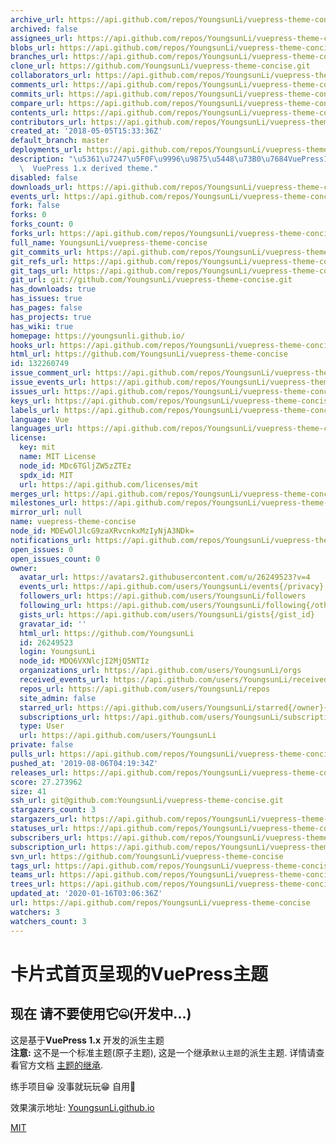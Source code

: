 ```yaml
---
archive_url: https://api.github.com/repos/YoungsunLi/vuepress-theme-concise/{archive_format}{/ref}
archived: false
assignees_url: https://api.github.com/repos/YoungsunLi/vuepress-theme-concise/assignees{/user}
blobs_url: https://api.github.com/repos/YoungsunLi/vuepress-theme-concise/git/blobs{/sha}
branches_url: https://api.github.com/repos/YoungsunLi/vuepress-theme-concise/branches{/branch}
clone_url: https://github.com/YoungsunLi/vuepress-theme-concise.git
collaborators_url: https://api.github.com/repos/YoungsunLi/vuepress-theme-concise/collaborators{/collaborator}
comments_url: https://api.github.com/repos/YoungsunLi/vuepress-theme-concise/comments{/number}
commits_url: https://api.github.com/repos/YoungsunLi/vuepress-theme-concise/commits{/sha}
compare_url: https://api.github.com/repos/YoungsunLi/vuepress-theme-concise/compare/{base}...{head}
contents_url: https://api.github.com/repos/YoungsunLi/vuepress-theme-concise/contents/{+path}
contributors_url: https://api.github.com/repos/YoungsunLi/vuepress-theme-concise/contributors
created_at: '2018-05-05T15:33:36Z'
default_branch: master
deployments_url: https://api.github.com/repos/YoungsunLi/vuepress-theme-concise/deployments
description: "\u5361\u7247\u5F0F\u9996\u9875\u5448\u73B0\u7684VuePress1.x\u4E3B\u9898\
  \  VuePress 1.x derived theme."
disabled: false
downloads_url: https://api.github.com/repos/YoungsunLi/vuepress-theme-concise/downloads
events_url: https://api.github.com/repos/YoungsunLi/vuepress-theme-concise/events
fork: false
forks: 0
forks_count: 0
forks_url: https://api.github.com/repos/YoungsunLi/vuepress-theme-concise/forks
full_name: YoungsunLi/vuepress-theme-concise
git_commits_url: https://api.github.com/repos/YoungsunLi/vuepress-theme-concise/git/commits{/sha}
git_refs_url: https://api.github.com/repos/YoungsunLi/vuepress-theme-concise/git/refs{/sha}
git_tags_url: https://api.github.com/repos/YoungsunLi/vuepress-theme-concise/git/tags{/sha}
git_url: git://github.com/YoungsunLi/vuepress-theme-concise.git
has_downloads: true
has_issues: true
has_pages: false
has_projects: true
has_wiki: true
homepage: https://youngsunli.github.io/
hooks_url: https://api.github.com/repos/YoungsunLi/vuepress-theme-concise/hooks
html_url: https://github.com/YoungsunLi/vuepress-theme-concise
id: 132260749
issue_comment_url: https://api.github.com/repos/YoungsunLi/vuepress-theme-concise/issues/comments{/number}
issue_events_url: https://api.github.com/repos/YoungsunLi/vuepress-theme-concise/issues/events{/number}
issues_url: https://api.github.com/repos/YoungsunLi/vuepress-theme-concise/issues{/number}
keys_url: https://api.github.com/repos/YoungsunLi/vuepress-theme-concise/keys{/key_id}
labels_url: https://api.github.com/repos/YoungsunLi/vuepress-theme-concise/labels{/name}
language: Vue
languages_url: https://api.github.com/repos/YoungsunLi/vuepress-theme-concise/languages
license:
  key: mit
  name: MIT License
  node_id: MDc6TGljZW5zZTEz
  spdx_id: MIT
  url: https://api.github.com/licenses/mit
merges_url: https://api.github.com/repos/YoungsunLi/vuepress-theme-concise/merges
milestones_url: https://api.github.com/repos/YoungsunLi/vuepress-theme-concise/milestones{/number}
mirror_url: null
name: vuepress-theme-concise
node_id: MDEwOlJlcG9zaXRvcnkxMzIyNjA3NDk=
notifications_url: https://api.github.com/repos/YoungsunLi/vuepress-theme-concise/notifications{?since,all,participating}
open_issues: 0
open_issues_count: 0
owner:
  avatar_url: https://avatars2.githubusercontent.com/u/26249523?v=4
  events_url: https://api.github.com/users/YoungsunLi/events{/privacy}
  followers_url: https://api.github.com/users/YoungsunLi/followers
  following_url: https://api.github.com/users/YoungsunLi/following{/other_user}
  gists_url: https://api.github.com/users/YoungsunLi/gists{/gist_id}
  gravatar_id: ''
  html_url: https://github.com/YoungsunLi
  id: 26249523
  login: YoungsunLi
  node_id: MDQ6VXNlcjI2MjQ5NTIz
  organizations_url: https://api.github.com/users/YoungsunLi/orgs
  received_events_url: https://api.github.com/users/YoungsunLi/received_events
  repos_url: https://api.github.com/users/YoungsunLi/repos
  site_admin: false
  starred_url: https://api.github.com/users/YoungsunLi/starred{/owner}{/repo}
  subscriptions_url: https://api.github.com/users/YoungsunLi/subscriptions
  type: User
  url: https://api.github.com/users/YoungsunLi
private: false
pulls_url: https://api.github.com/repos/YoungsunLi/vuepress-theme-concise/pulls{/number}
pushed_at: '2019-08-06T04:19:34Z'
releases_url: https://api.github.com/repos/YoungsunLi/vuepress-theme-concise/releases{/id}
score: 27.273962
size: 41
ssh_url: git@github.com:YoungsunLi/vuepress-theme-concise.git
stargazers_count: 3
stargazers_url: https://api.github.com/repos/YoungsunLi/vuepress-theme-concise/stargazers
statuses_url: https://api.github.com/repos/YoungsunLi/vuepress-theme-concise/statuses/{sha}
subscribers_url: https://api.github.com/repos/YoungsunLi/vuepress-theme-concise/subscribers
subscription_url: https://api.github.com/repos/YoungsunLi/vuepress-theme-concise/subscription
svn_url: https://github.com/YoungsunLi/vuepress-theme-concise
tags_url: https://api.github.com/repos/YoungsunLi/vuepress-theme-concise/tags
teams_url: https://api.github.com/repos/YoungsunLi/vuepress-theme-concise/teams
trees_url: https://api.github.com/repos/YoungsunLi/vuepress-theme-concise/git/trees{/sha}
updated_at: '2020-01-16T03:06:36Z'
url: https://api.github.com/repos/YoungsunLi/vuepress-theme-concise
watchers: 3
watchers_count: 3
---
```


# 卡片式首页呈现的VuePress主题

## 现在  请不要使用它🤐(开发中...)

这是基于**VuePress 1.x** 开发的派生主题  
**注意:** 这不是一个标准主题(原子主题), 这是一个继承`默认主题`的派生主题. 详情请查看官方文档 [主题的继承](https://v1.vuepress.vuejs.org/zh/theme/inheritance.html).

练手项目😀  没事就玩玩😁  自用🙈  

效果演示地址: [YoungsunLi.github.io](https://youngsunli.github.io/)



[MIT](https://github.com/YoungsunLi/vuepress-theme-concise/blob/master/LICENSE)
